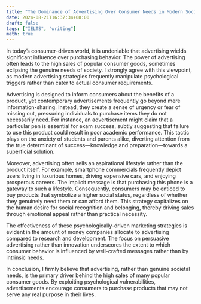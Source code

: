 ```yaml
---
title: "The Dominance of Advertising Over Consumer Needs in Modern Society"
date: 2024-08-21T16:37:34+08:00
draft: false
tags: ["IELTS", "writing"]
math: true
---
```


In today’s consumer-driven world, it is undeniable that advertising wields significant influence over purchasing behavior. The power of advertising often leads to the high sales of popular consumer goods, sometimes eclipsing the genuine needs of society. I strongly agree with this viewpoint, as modern advertising strategies frequently manipulate psychological triggers rather than cater to actual consumer requirements.

Advertising is designed to inform consumers about the benefits of a product, yet contemporary advertisements frequently go beyond mere information-sharing. Instead, they create a sense of urgency or fear of missing out, pressuring individuals to purchase items they do not necessarily need. For instance, an advertisement might claim that a particular pen is essential for exam success, subtly suggesting that failure to use this product could result in poor academic performance. This tactic plays on the anxiety of students and parents alike, diverting attention from the true determinant of success—knowledge and preparation—towards a superficial solution.

Moreover, advertising often sells an aspirational lifestyle rather than the product itself. For example, smartphone commercials frequently depict users living in luxurious homes, driving expensive cars, and enjoying prosperous careers. The implicit message is that purchasing this phone is a gateway to such a lifestyle. Consequently, consumers may be enticed to buy products that symbolize a higher social status, regardless of whether they genuinely need them or can afford them. This strategy capitalizes on the human desire for social recognition and belonging, thereby driving sales through emotional appeal rather than practical necessity.

The effectiveness of these psychologically-driven marketing strategies is evident in the amount of money companies allocate to advertising compared to research and development. The focus on persuasive advertising rather than innovation underscores the extent to which consumer behavior is influenced by well-crafted messages rather than by intrinsic needs.

In conclusion, I firmly believe that advertising, rather than genuine societal needs, is the primary driver behind the high sales of many popular consumer goods. By exploiting psychological vulnerabilities, advertisements encourage consumers to purchase products that may not serve any real purpose in their lives.
